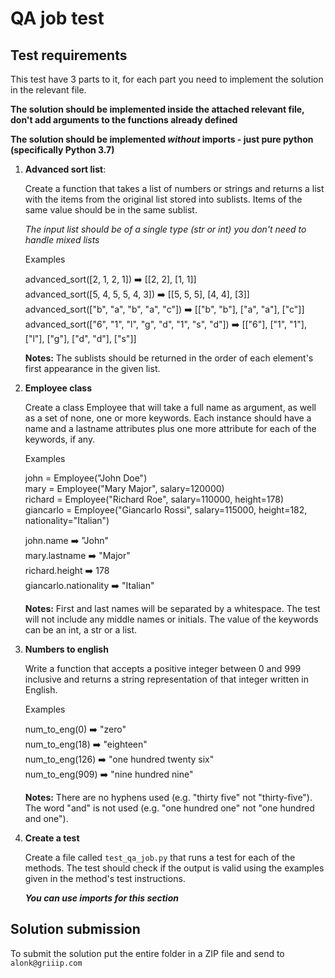 # QA job test

## Test requirements
This test have 3 parts to it, for each part you need to implement the solution 
in the relevant file.

**The solution should be implemented inside the attached relevant file, don't add
arguments to the functions already defined**

**The solution should be implemented _without_ imports - 
just pure python (specifically Python 3.7)**

1. **Advanced sort list**:

    Create a function that takes a list of numbers or strings and returns a list with the items from the original list
    stored into sublists. Items of the same value should be in the same sublist.
    
    *The input list should be of a single type (str or int) you don't need to handle
    mixed lists*
    
    Examples
    
    advanced_sort([2, 1, 2, 1]) :arrow_right: [[2, 2], [1, 1]]    
    advanced_sort([5, 4, 5, 5, 4, 3]) :arrow_right: [[5, 5, 5], [4, 4], [3]]    
    advanced_sort(["b", "a", "b", "a", "c"]) :arrow_right: [["b", "b"], ["a", "a"], ["c"]]    
    advanced_sort(["6", "1", "l", "g", "d", "1", "s", "d"]) :arrow_right: [["6"], ["1", "1"], ["l"], ["g"], ["d", "d"], ["s"]]
    
    **Notes:** The sublists should be returned in the order of each element's first appearance in the given list.
 
2. **Employee class**

    Create a class Employee that will take a full name as argument, as well as a set of none, one or more keywords.
    Each instance should have a name and a lastname attributes plus one more attribute for each of the keywords, if any.
    
    Examples
    
    john = Employee("John Doe")    
    mary = Employee("Mary Major", salary=120000)    
    richard = Employee("Richard Roe", salary=110000, height=178)    
    giancarlo = Employee("Giancarlo Rossi", salary=115000, height=182, nationality="Italian")
    
    john.name :arrow_right: "John"    
    mary.lastname :arrow_right: "Major"    
    richard.height :arrow_right: 178    
    giancarlo.nationality :arrow_right: "Italian"
    
    **Notes:** First and last names will be separated by a whitespace. The test will not include any middle names or initials.
    The value of the keywords can be an int, a str or a list.
    
3. **Numbers to english**

    Write a function that accepts a positive integer between 0 and 999 inclusive and returns a string representation
    of that integer written in English.
    
    Examples
    
    num_to_eng(0) :arrow_right: "zero"    
    num_to_eng(18) :arrow_right: "eighteen"    
    num_to_eng(126) :arrow_right: "one hundred twenty six"    
    num_to_eng(909) :arrow_right: "nine hundred nine"
    
    **Notes:** There are no hyphens used (e.g. "thirty five" not "thirty-five").
    The word "and" is not used (e.g. "one hundred one" not "one hundred and one").
  
4. **Create a test**

    Create a file called `test_qa_job.py` that runs a test for each of the methods. 
    The test should check if the output is valid using the examples given in the method's
    test instructions.
    
    **_You can use imports for this section_**

## Solution submission
To submit the solution put the entire folder in a ZIP file and send to `alonk@griiip.com`